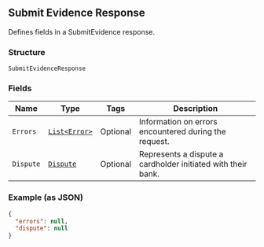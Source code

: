 ## Submit Evidence Response

Defines fields in a SubmitEvidence response.

### Structure

`SubmitEvidenceResponse`

### Fields

| Name | Type | Tags | Description |
|  --- | --- | --- | --- |
| `Errors` | [`List<Error>`](/doc/models/error.md) | Optional | Information on errors encountered during the request. |
| `Dispute` | [`Dispute`](/doc/models/dispute.md) | Optional | Represents a dispute a cardholder initiated with their bank. |

### Example (as JSON)

```json
{
  "errors": null,
  "dispute": null
}
```


